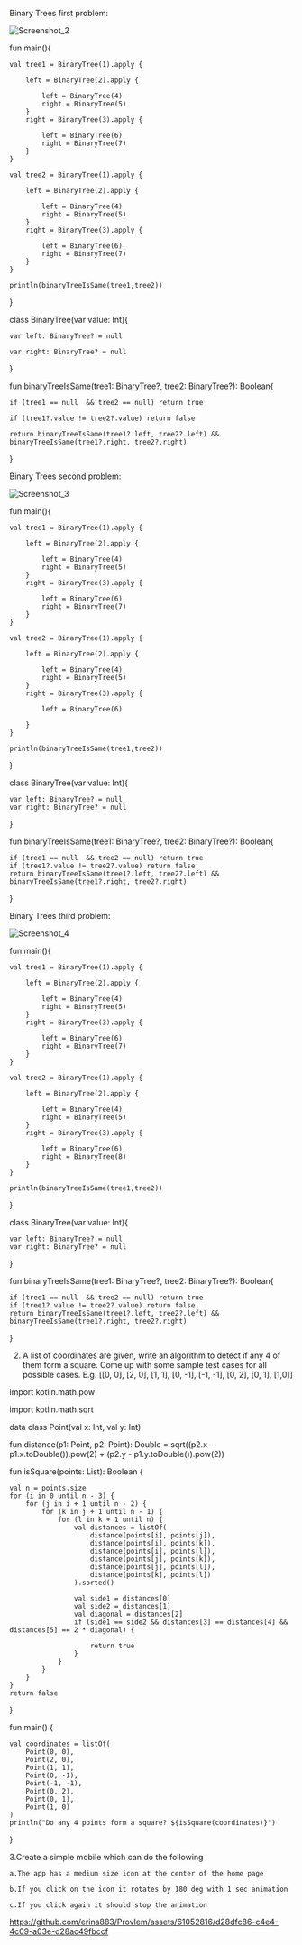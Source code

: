 Binary Trees first problem:


![Screenshot_2](https://github.com/erina883/Provlem/assets/61052816/51172822-dee1-442c-8c88-be0d3545f9e3)



fun main(){

    val tree1 = BinaryTree(1).apply {
    
        left = BinaryTree(2).apply {
        
            left = BinaryTree(4)
            right = BinaryTree(5)
        }
        right = BinaryTree(3).apply {
        
            left = BinaryTree(6)
            right = BinaryTree(7)
        }
    }

    val tree2 = BinaryTree(1).apply {
    
        left = BinaryTree(2).apply {
        
            left = BinaryTree(4)
            right = BinaryTree(5)
        }
        right = BinaryTree(3).apply {
        
            left = BinaryTree(6)
            right = BinaryTree(7)
        }
    }

    println(binaryTreeIsSame(tree1,tree2))
    
}


class BinaryTree(var value: Int){

    var left: BinaryTree? = null
    
    var right: BinaryTree? = null
    
}


fun binaryTreeIsSame(tree1: BinaryTree?, tree2: BinaryTree?): Boolean{

    if (tree1 == null  && tree2 == null) return true
    
    if (tree1?.value != tree2?.value) return false
    
    return binaryTreeIsSame(tree1?.left, tree2?.left) && binaryTreeIsSame(tree1?.right, tree2?.right)
    
}



Binary Trees second problem:


![Screenshot_3](https://github.com/erina883/Provlem/assets/61052816/d10d729d-c849-4f81-9252-ebb330ddc6e7)



fun main(){


    val tree1 = BinaryTree(1).apply {
    
        left = BinaryTree(2).apply {
        
            left = BinaryTree(4)
            right = BinaryTree(5)
        }
        right = BinaryTree(3).apply {
        
            left = BinaryTree(6)
            right = BinaryTree(7)
        }
    }

    val tree2 = BinaryTree(1).apply {
    
        left = BinaryTree(2).apply {
        
            left = BinaryTree(4)
            right = BinaryTree(5)
        }
        right = BinaryTree(3).apply {
        
            left = BinaryTree(6)

        }
    }

    println(binaryTreeIsSame(tree1,tree2))
}

class BinaryTree(var value: Int){

    var left: BinaryTree? = null
    var right: BinaryTree? = null
    
}

fun binaryTreeIsSame(tree1: BinaryTree?, tree2: BinaryTree?): Boolean{

    if (tree1 == null  && tree2 == null) return true
    if (tree1?.value != tree2?.value) return false
    return binaryTreeIsSame(tree1?.left, tree2?.left) && binaryTreeIsSame(tree1?.right, tree2?.right)
    
}


Binary Trees third problem:

![Screenshot_4](https://github.com/erina883/Provlem/assets/61052816/52ea65e6-3550-419f-a049-fec822786543)


fun main(){

    val tree1 = BinaryTree(1).apply {
    
        left = BinaryTree(2).apply {
        
            left = BinaryTree(4)
            right = BinaryTree(5)
        }
        right = BinaryTree(3).apply {
        
            left = BinaryTree(6)
            right = BinaryTree(7)
        }
    }

    val tree2 = BinaryTree(1).apply {
    
        left = BinaryTree(2).apply {
        
            left = BinaryTree(4)
            right = BinaryTree(5)
        }
        right = BinaryTree(3).apply {
        
            left = BinaryTree(6)
            right = BinaryTree(8)
        }
    }

    println(binaryTreeIsSame(tree1,tree2))
}

class BinaryTree(var value: Int){

    var left: BinaryTree? = null
    var right: BinaryTree? = null
}

fun binaryTreeIsSame(tree1: BinaryTree?, tree2: BinaryTree?): Boolean{

    if (tree1 == null  && tree2 == null) return true
    if (tree1?.value != tree2?.value) return false
    return binaryTreeIsSame(tree1?.left, tree2?.left) && binaryTreeIsSame(tree1?.right, tree2?.right)
}




2.  A list of coordinates are given, write an algorithm to detect if any 4 of them form a square. Come up with some sample test cases for all possible cases.
E.g. [[0, 0], [2, 0], [1, 1], [0, -1], [-1, -1], [0, 2], [0, 1], [1,0]]



import kotlin.math.pow

import kotlin.math.sqrt


data class Point(val x: Int, val y: Int)


fun distance(p1: Point, p2: Point): Double = sqrt((p2.x - p1.x.toDouble()).pow(2) + (p2.y - p1.y.toDouble()).pow(2))


fun isSquare(points: List<Point>): Boolean {


    val n = points.size
    for (i in 0 until n - 3) {
        for (j in i + 1 until n - 2) {
            for (k in j + 1 until n - 1) {
                for (l in k + 1 until n) {
                    val distances = listOf(
                        distance(points[i], points[j]),
                        distance(points[i], points[k]),
                        distance(points[i], points[l]),
                        distance(points[j], points[k]),
                        distance(points[j], points[l]),
                        distance(points[k], points[l])
                    ).sorted()

                    val side1 = distances[0]
                    val side2 = distances[1]
                    val diagonal = distances[2]
                    if (side1 == side2 && distances[3] == distances[4] && distances[5] == 2 * diagonal) {
                    
                        return true
                    }
                }
            }
        }
    }
    return false
}

fun main() {

    val coordinates = listOf(
        Point(0, 0),
        Point(2, 0),
        Point(1, 1),
        Point(0, -1),
        Point(-1, -1),
        Point(0, 2),
        Point(0, 1),
        Point(1, 0)
    )
    println("Do any 4 points form a square? ${isSquare(coordinates)}")
}



3.Create a simple mobile which can do the following

    a.The app has a medium size icon at the center of the home page
    
    b.If you click on the icon it rotates by 180 deg with 1 sec animation
    
    c.If you click again it should stop the animation

    




https://github.com/erina883/Provlem/assets/61052816/d28dfc86-c4e4-4c09-a03e-d28ac49fbccf


